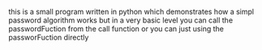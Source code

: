 this is a small program written in python which demonstrates how a simpl
password algorithm works but in a very basic level
you can call the passwordFuction from the call function
or you can just using the passworFuction directly
